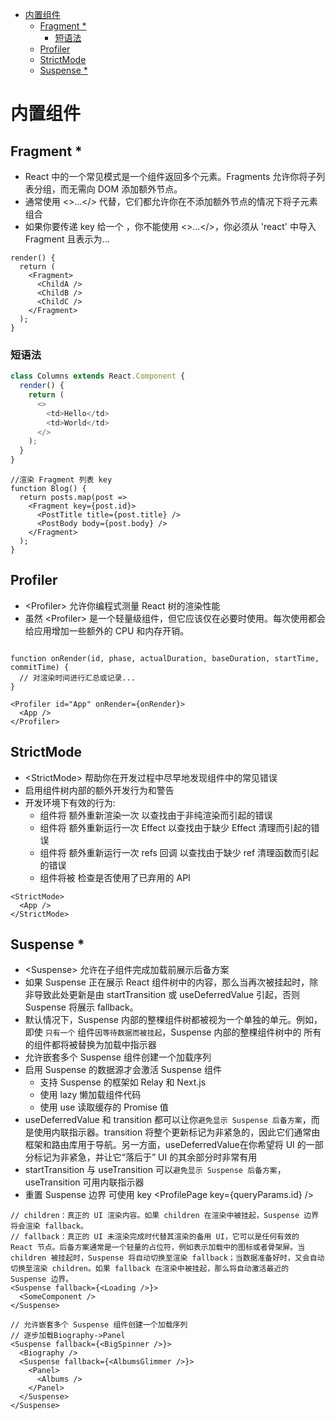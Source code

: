 <!-- @import "[TOC]" {cmd="toc" depthFrom=1 depthTo=6 orderedList=false} -->

<!-- code_chunk_output -->

- [内置组件](#内置组件)
  - [Fragment *](#fragment-)
    - [短语法](#短语法)
  - [Profiler](#profiler)
  - [StrictMode](#strictmode)
  - [Suspense *](#suspense-)

<!-- /code_chunk_output -->

# 内置组件

## Fragment *

- React 中的一个常见模式是一个组件返回多个元素。Fragments 允许你将子列表分组，而无需向 DOM 添加额外节点。
- <Fragment> 通常使用 <>...</> 代替，它们都允许你在不添加额外节点的情况下将子元素组合
- 如果你要传递 key 给一个 <Fragment>，你不能使用 <>...</>，你必须从 'react' 中导入 Fragment 且表示为<Fragment key={yourKey}>...</Fragment>

```tsx
render() {
  return (
    <Fragment>
      <ChildA />
      <ChildB />
      <ChildC />
    </Fragment>
  );
}
```

### 短语法

```js
class Columns extends React.Component {
  render() {
    return (
      <>
        <td>Hello</td>
        <td>World</td>
      </>
    );
  }
}
```

```tsx
//渲染 Fragment 列表 key
function Blog() {
  return posts.map(post =>
    <Fragment key={post.id}>
      <PostTitle title={post.title} />
      <PostBody body={post.body} />
    </Fragment>
  );
}
```

## Profiler

- \<Profiler> 允许你编程式测量 React 树的渲染性能
- 虽然 \<Profiler> 是一个轻量级组件，但它应该仅在必要时使用。每次使用都会给应用增加一些额外的 CPU 和内存开销。

```tsx

function onRender(id, phase, actualDuration, baseDuration, startTime, commitTime) {
  // 对渲染时间进行汇总或记录...
}

<Profiler id="App" onRender={onRender}>
  <App />
</Profiler>
```

## StrictMode

- \<StrictMode> 帮助你在开发过程中尽早地发现组件中的常见错误
- 启用组件树内部的额外开发行为和警告
- 开发环境下有效的行为:
  - 组件将 额外重新渲染一次 以查找由于非纯渲染而引起的错误
  - 组件将 额外重新运行一次 Effect 以查找由于缺少 Effect 清理而引起的错误
  - 组件将 额外重新运行一次 refs 回调 以查找由于缺少 ref 清理函数而引起的错误
  - 组件将被 检查是否使用了已弃用的 API

```tsx
<StrictMode>
  <App />
</StrictMode>
```

## Suspense *

- \<Suspense> 允许在子组件完成加载前展示后备方案
- 如果 Suspense 正在展示 React 组件树中的内容，那么当再次被挂起时，除非导致此处更新是由 startTransition 或 useDeferredValue 引起，否则 Suspense 将展示 fallback。
- 默认情况下，Suspense 内部的整棵组件树都被视为一个单独的单元。例如，即使 `只有一个` 组件`因等待数据而被挂起`，Suspense 内部的整棵组件树中的 所有 的组件都将被替换为加载中指示器
- 允许嵌套多个 Suspense 组件创建一个加载序列
- 启用 Suspense 的数据源才会激活 Suspense 组件
  - 支持 Suspense 的框架如 Relay 和 Next.js
  - 使用 lazy 懒加载组件代码
  - 使用 use 读取缓存的 Promise 值
- useDeferredValue 和 transition 都可以让你`避免显示 Suspense 后备方案`，而是使用内联指示器。transition 将整个更新标记为非紧急的，因此它们通常由框架和路由库用于导航。另一方面，useDeferredValue在你希望将 UI 的一部分标记为非紧急，并让它“落后于” UI 的其余部分时非常有用
- startTransition 与 useTransition 可以`避免显示 Suspense 后备方案`，useTransition 可用内联指示器
- 重置 Suspense 边界 可使用 key \<ProfilePage key={queryParams.id} />

```tsx
// children：真正的 UI 渲染内容。如果 children 在渲染中被挂起，Suspense 边界将会渲染 fallback。
// fallback：真正的 UI 未渲染完成时代替其渲染的备用 UI，它可以是任何有效的 React 节点。后备方案通常是一个轻量的占位符，例如表示加载中的图标或者骨架屏。当 children 被挂起时，Suspense 将自动切换至渲染 fallback；当数据准备好时，又会自动切换至渲染 children。如果 fallback 在渲染中被挂起，那么将自动激活最近的 Suspense 边界。
<Suspense fallback={<Loading />}>
  <SomeComponent />
</Suspense>
```

```tsx
// 允许嵌套多个 Suspense 组件创建一个加载序列
// 逐步加载Biography->Panel
<Suspense fallback={<BigSpinner />}>
  <Biography />
  <Suspense fallback={<AlbumsGlimmer />}>
    <Panel>
      <Albums />
    </Panel>
  </Suspense>
</Suspense>
```

